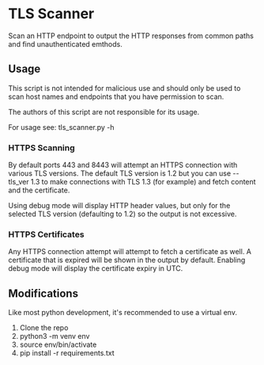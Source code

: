 # TLS Scanner
Scan an HTTP endpoint to output the HTTP
responses from common paths and find unauthenticated emthods.

## Usage
This script is not intended for malicious use and should only be
used to scan host names and endpoints that you have permission
to scan.

The authors of this script are not responsible for its usage.

For usage see: tls_scanner.py -h

### HTTPS Scanning
By default ports 443 and 8443 will attempt an HTTPS connection with various
TLS versions. The default TLS version is 1.2 but you can use --tls_ver 1.3
to make connections with TLS 1.3 (for example) and fetch content and
the certificate.

Using debug mode will display HTTP header values, but only for the
selected TLS version (defaulting to 1.2) so the output is not excessive.

### HTTPS Certificates
Any HTTPS connection attempt will attempt to fetch a certificate as well. A
certificate that is expired will be shown in the output by default. Enabling
debug mode will display the certificate expiry in UTC.

## Modifications
Like most python development, it's recommended to use a virtual env.

1. Clone the repo
2. python3 -m venv env
3. source env/bin/activate
4. pip install -r requirements.txt

